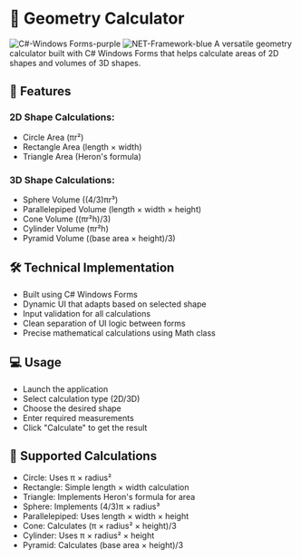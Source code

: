 # 📐 Geometry Calculator

![C#-Windows Forms-purple](https://github.com/user-attachments/assets/5f43b854-3140-4f78-b803-5f468d75b75a)
![NET-Framework-blue](https://github.com/user-attachments/assets/f4dc743e-808b-421d-8dc3-821328b20ac2)
A versatile geometry calculator built with C# Windows Forms that helps calculate areas of 2D shapes and volumes of 3D shapes.

## 🎯 Features
### 2D Shape Calculations:
- Circle Area (πr²)
- Rectangle Area (length × width)
- Triangle Area (Heron's formula)

### 3D Shape Calculations:
- Sphere Volume ((4/3)πr³)
- Parallelepiped Volume (length × width × height)
- Cone Volume ((πr²h)/3)
- Cylinder Volume (πr²h)
- Pyramid Volume ((base area × height)/3)

## 🛠️ Technical Implementation
- Built using C# Windows Forms
- Dynamic UI that adapts based on selected shape
- Input validation for all calculations
- Clean separation of UI logic between forms
- Precise mathematical calculations using Math class

## 💻 Usage
- Launch the application
- Select calculation type (2D/3D)
- Choose the desired shape
- Enter required measurements
- Click "Calculate" to get the result

## 🧮 Supported Calculations
- Circle: Uses π × radius²
- Rectangle: Simple length × width calculation
- Triangle: Implements Heron's formula for area
- Sphere: Implements (4/3)π × radius³
- Parallelepiped: Uses length × width × height
- Cone: Calculates (π × radius² × height)/3
- Cylinder: Uses π × radius² × height
- Pyramid: Calculates (base area × height)/3

